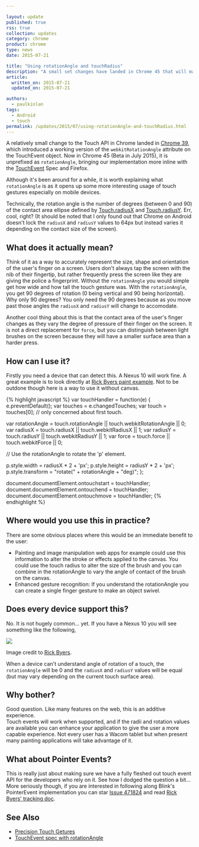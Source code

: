 ```yaml
---

layout: update
published: true
rss: true
collection: updates
category: chrome
product: chrome
type: news
date: 2015-07-21

title: "Using rotationAngle and touchRadius"
description: "A small set changes have landed in Chrome 45 that will make it easier for developers to build better touch based apps"
article:
  written_on: 2015-07-21
  updated_on: 2015-07-21

authors:
  - paulkinlan
tags:
  - Android
  - touch
permalink: /updates/2015/07/using-rotationAngle-and-touchRadius.html
---
```


A relatively small change to the Touch API in Chrome landed in
[Chrome 39](https://code.google.com/p/chromium/issues/detail?id=493199), which 
introduced a working version of the `webkitRotationAngle` attribute on the 
TouchEvent object. Now in Chrome 45 (Beta in July 2015), it is unprefixed as `rotationAngle`, 
bringing our implementation more inline with the 
[TouchEvent](http://www.w3.org/TR/2011/WD-touch-events-20110505/#widl-Touch-rotationAngle) 
Spec and Firefox.

Although it's been around for a while, it is worth explaining what 
`rotationAngle` is as it opens up some more interesting usage of touch 
gestures especially on mobile devices.   

Technically, the rotation angle is the number of degrees (between 0 and 90) of
 the contact area ellipse defined by 
[Touch.radiusX](https://developer.mozilla.org/en-US/docs/Web/API/Touch/radiusX) 
and 
[Touch.radiusY](https://developer.mozilla.org/en-US/docs/Web/API/Touch/radiusY). 
 Err, cool, right? (It should be noted that I only found out that Chrome on 
Android doesn't lock the `radiusX` and `radiusY` values to 64px but instead 
varies it depending on the contact size of the screen).

## What does it actually mean?

Think of it as a way to accurately represent the size, shape and orientation of 
the user's finger on a screen.  Users don't always tap the screen with the nib 
of their fingertip, but rather frequently press the screen like they are giving 
the police a fingerprint.  Without the `rotationAngle` you would simple get 
how wide and how tall the touch gesture was.  With the `rotationAngle`, you 
get 90 degrees of rotation (0 being vertical and 90 being horizontal). Why only 
90 degrees? You only need the 90 degrees because as you move past those angles 
the `radiusX` and `radiusY` will change to accomodate. 

Another cool thing about this is that the contact area of the user's finger changes 
as they vary the degree of pressure of their finger on the screen.  It is not a 
direct replacement for `force`, but you can distinguish between light brushes 
on the screen because they will have a smaller surface area than a harder press.

## How can I use it?

Firstly you need a device that can detect this. A Nexus 10 will work fine. A 
great example is to look directly at 
[Rick Byers paint example](http://rbyers.github.io/paint.html). Not to be outdone 
though here is a way to use it without canvas.

{% highlight javascript %}
var touchHandler = function(e) {
  e.preventDefault();
  var touches = e.changedTouches;
  var touch = touches[0]; // only concerned about first touch.
  
  var rotationAngle = touch.rotationAngle || touch.webkitRotationAngle || 0;
  var radiusX = touch.radiusX || touch.webkitRadiusX || 1;
  var radiusY = touch.radiusY || touch.webkitRadiusY || 1;
  var force = touch.force || touch.webkitForce || 0;
  
  // Use the rotationAngle to rotate the 'p' element.
  
  p.style.width = radiusX * 2 + 'px';
  p.style.height = radiusY * 2 + 'px';
  p.style.transform = "rotate(" + rotationAngle + "deg)";
};

document.documentElement.ontouchstart = touchHandler;
document.documentElement.ontouchend = touchHandler;
document.documentElement.ontouchmove = touchHandler;
{% endhighlight %}

## Where would you use this in practice?

There are some obvious places where this would be an immediate benefit to the 
user:

* Painting and image manipulation web apps for example could use this 
  information to alter the stroke or effects applied to the canvas.  You could 
  use the touch radius to alter the size of the brush and you can combine in the 
  rotationAngle to vary the angle of contact of the brush on the canvas.
* Enhanced gesture recognition: If you understand the rotationAngle you can 
  create a single finger gesture to make an object swivel.

## Does every device support this?

No. It is not hugely common... yet.  If you have a Nexus 10 you will 
see something like the following,

<img style="max-width: 100%; height: auto;" src="/web/updates/images/2015-07-22-using-rotationAngle-and-touchRadius/image1.png">

Image credit to [Rick Byers](https://twitter.com/rickbyers/status/525031138218110976).

When a device can't understand angle of rotation of a touch, the 
`rotationAngle` will be 0 and the `radiusX` and `radiusY` values will be 
equal (but may vary depending on the current touch surface area).

## Why bother?

Good question. Like many features on the web, this is an additive experience.  
Touch events will work when supported, and if the radii and rotation values are 
available you can enhance your application to give the user a more capable 
experience.  Not every user has a Wacom tablet but when present many painting 
applications will take advantage of it.

## What about Pointer Events?

This is really just about making sure we have a fully fleshed out touch event 
API for the developers who rely on it. See how I dodged the question a bit... More
seriously though, if you are interested in following along Blink's PointerEvent
implementation you can star [Issue 471824](https://code.google.com/p/chromium/issues/detail?id=471824) and 
read [Rick Byers' tracking doc](https://docs.google.com/document/d/1keeTmtqTEFS6aQJuEDNpWwsR9qdBfYl8teE35fiTvqU/edit).

## See Also

* [Precision Touch Getures](https://developers.google.com/web/updates/2014/09/Precision-Touch-for-Precise-Gestures?hl=en) 
* [TouchEvent spec with rotationAngle](http://www.w3.org/TR/2011/WD-touch-events-20110505/#widl-Touch-rotationAngle)
